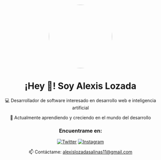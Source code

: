 <div align="center">
  <img src="https://avatars.githubusercontent.com/u/73295269?v=4" width="200" style="border-radius: 50%;" />
  
  # ¡Hey 👋! Soy Alexis Lozada

  💻 Desarrollador de software interesado en desarrollo web e inteligencia artificial
  
  🌱 Actualmente aprendiendo y creciendo en el mundo del desarrollo

  ### Encuentrame en:
  
  [![Twitter](https://img.shields.io/badge/-Twitter-1DA1F2?style=for-the-badge&logo=twitter&logoColor=white)](https://twitter.com/TU_USUARIO)
  [![Instagram](https://img.shields.io/badge/-Instagram-E4405F?style=for-the-badge&logo=instagram&logoColor=white)](https://instagram.com/TU_USUARIO)
  
  📫 Contáctame: alexislozadasalinas11@gmail.com
</div>
